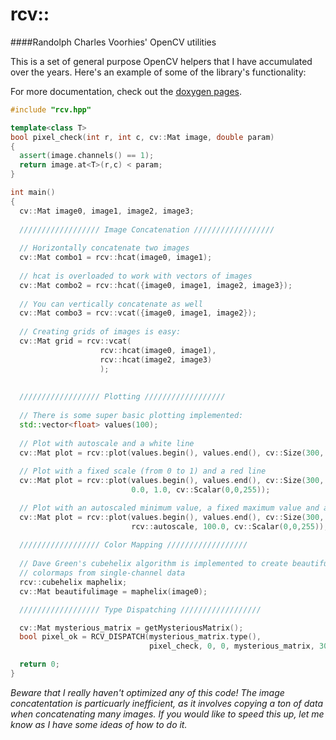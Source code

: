 rcv::
=======
####Randolph Charles Voorhies' OpenCV utilities

This is a set of general purpose OpenCV helpers that I have accumulated over the years. Here's an example of some of the library's functionality:

For more documentation, check out the [doxygen pages](http://randvoorhies.github.io/rcv).

```cpp
#include "rcv.hpp"

template<class T>
bool pixel_check(int r, int c, cv::Mat image, double param)
{
  assert(image.channels() == 1);
  return image.at<T>(r,c) < param;
}

int main()
{
  cv::Mat image0, image1, image2, image3;
  
  ////////////////// Image Concatenation //////////////////
  
  // Horizontally concatenate two images
  cv::Mat combo1 = rcv::hcat(image0, image1);
  
  // hcat is overloaded to work with vectors of images
  cv::Mat combo2 = rcv::hcat({image0, image1, image2, image3});
  
  // You can vertically concatenate as well
  cv::Mat combo3 = rcv::vcat({image0, image1, image2});
  
  // Creating grids of images is easy:
  cv::Mat grid = rcv::vcat(
                    rcv::hcat(image0, image1),
                    rcv::hcat(image2, image3)
                    );
                    
                
  ////////////////// Plotting //////////////////
  
  // There is some super basic plotting implemented:
  std::vector<float> values(100);
  
  // Plot with autoscale and a white line
  cv::Mat plot = rcv::plot(values.begin(), values.end(), cv::Size(300, 100));
  
  // Plot with a fixed scale (from 0 to 1) and a red line
  cv::Mat plot = rcv::plot(values.begin(), values.end(), cv::Size(300, 100),
                           0.0, 1.0, cv::Scalar(0,0,255));

  // Plot with an autoscaled minimum value, a fixed maximum value and a blue line
  cv::Mat plot = rcv::plot(values.begin(), values.end(), cv::Size(300, 100),
                           rcv::autoscale, 100.0, cv::Scalar(0,0,255));
  
  ////////////////// Color Mapping //////////////////
  
  // Dave Green's cubehelix algorithm is implemented to create beautiful RGB 
  // colormaps from single-channel data
  rcv::cubehelix maphelix;
  cv::Mat beautifulimage = maphelix(image0);

  ////////////////// Type Dispatching //////////////////

  cv::Mat mysterious_matrix = getMysteriousMatrix();
  bool pixel_ok = RCV_DISPATCH(mysterious_matrix.type(),
                               pixel_check, 0, 0, mysterious_matrix, 30.0);

  return 0;
}
```

_Beware that I really haven't optimized any of this code! The image concatentation is particuarly inefficient, as it involves copying a ton of data when concatenating many images. If you would like to speed this up, let me know as I have some ideas of how to do it._
